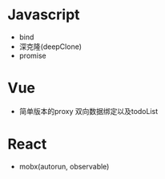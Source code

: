 # Javascript    
- bind
- 深克隆(deepClone)
- promise
# Vue    
- 简单版本的proxy 双向数据绑定以及todoList
# React    
- mobx(autorun, observable)